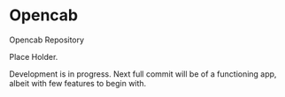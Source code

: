 Opencab
=======

Opencab Repository

Place Holder. 

Development is in progress. Next full commit will be of a functioning app, albeit with few features to begin with.

